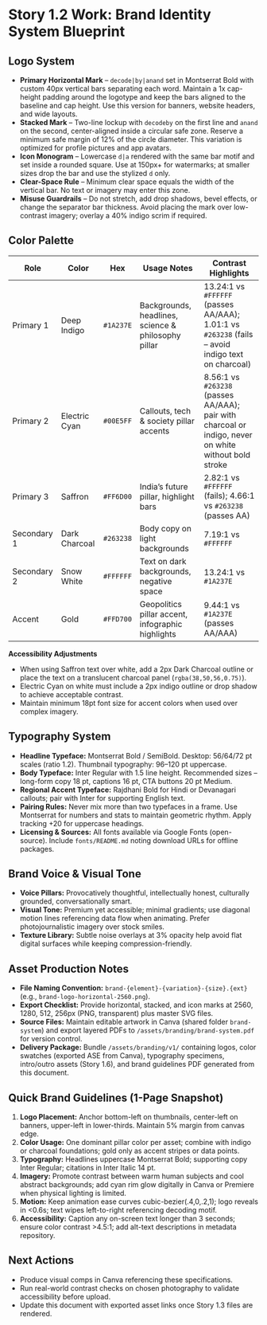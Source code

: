 # Story 1.2 Work: Brand Identity System Blueprint

## Logo System
- **Primary Horizontal Mark** – `decode|by|anand` set in Montserrat Bold with custom 40px vertical bars separating each word. Maintain a 1x cap-height padding around the logotype and keep the bars aligned to the baseline and cap height. Use this version for banners, website headers, and wide layouts.  
- **Stacked Mark** – Two-line lockup with `decodeby` on the first line and `anand` on the second, center-aligned inside a circular safe zone. Reserve a minimum safe margin of 12% of the circle diameter. This variation is optimized for profile pictures and app avatars.  
- **Icon Monogram** – Lowercase `d|a` rendered with the same bar motif and set inside a rounded square. Use at 150px+ for watermarks; at smaller sizes drop the bar and use the stylized `d` only.  
- **Clear-Space Rule** – Minimum clear space equals the width of the vertical bar. No text or imagery may enter this zone.  
- **Misuse Guardrails** – Do not stretch, add drop shadows, bevel effects, or change the separator bar thickness. Avoid placing the mark over low-contrast imagery; overlay a 40% indigo scrim if required.

## Color Palette
| Role | Color | Hex | Usage Notes | Contrast Highlights |
| --- | --- | --- | --- | --- |
| Primary 1 | Deep Indigo | `#1A237E` | Backgrounds, headlines, science & philosophy pillar | 13.24:1 vs `#FFFFFF` (passes AA/AAA); 1.01:1 vs `#263238` (fails – avoid indigo text on charcoal) |
| Primary 2 | Electric Cyan | `#00E5FF` | Callouts, tech & society pillar accents | 8.56:1 vs `#263238` (passes AA/AAA); pair with charcoal or indigo, never on white without bold stroke |
| Primary 3 | Saffron | `#FF6D00` | India’s future pillar, highlight bars | 2.82:1 vs `#FFFFFF` (fails); 4.66:1 vs `#263238` (passes AA) |
| Secondary 1 | Dark Charcoal | `#263238` | Body copy on light backgrounds | 7.19:1 vs `#FFFFFF` |
| Secondary 2 | Snow White | `#FFFFFF` | Text on dark backgrounds, negative space | 13.24:1 vs `#1A237E` |
| Accent | Gold | `#FFD700` | Geopolitics pillar accent, infographic highlights | 9.44:1 vs `#1A237E` (passes AA/AAA) |

**Accessibility Adjustments**
- When using Saffron text over white, add a 2px Dark Charcoal outline or place the text on a translucent charcoal panel (`rgba(38,50,56,0.75)`).  
- Electric Cyan on white must include a 2px indigo outline or drop shadow to achieve acceptable contrast.  
- Maintain minimum 18pt font size for accent colors when used over complex imagery.

## Typography System
- **Headline Typeface:** Montserrat Bold / SemiBold. Desktop: 56/64/72 pt scales (ratio 1.2). Thumbnail typography: 96–120 pt uppercase.  
- **Body Typeface:** Inter Regular with 1.5 line height. Recommended sizes – long-form copy 18 pt, captions 16 pt, CTA buttons 20 pt Medium.  
- **Regional Accent Typeface:** Rajdhani Bold for Hindi or Devanagari callouts; pair with Inter for supporting English text.  
- **Pairing Rules:** Never mix more than two typefaces in a frame. Use Montserrat for numbers and stats to maintain geometric rhythm. Apply tracking +20 for uppercase headings.  
- **Licensing & Sources:** All fonts available via Google Fonts (open-source). Include `fonts/README.md` noting download URLs for offline packages.

## Brand Voice & Visual Tone
- **Voice Pillars:** Provocatively thoughtful, intellectually honest, culturally grounded, conversationally smart.  
- **Visual Tone:** Premium yet accessible; minimal gradients; use diagonal motion lines referencing data flow when animating. Prefer photojournalistic imagery over stock smiles.  
- **Texture Library:** Subtle noise overlays at 3% opacity help avoid flat digital surfaces while keeping compression-friendly.

## Asset Production Notes
- **File Naming Convention:** `brand-{element}-{variation}-{size}.{ext}` (e.g., `brand-logo-horizontal-2560.png`).  
- **Export Checklist:** Provide horizontal, stacked, and icon marks at 2560, 1280, 512, 256px (PNG, transparent) plus master SVG files.  
- **Source Files:** Maintain editable artwork in Canva (shared folder `brand-system`) and export layered PDFs to `/assets/branding/brand-system.pdf` for version control.  
- **Delivery Package:** Bundle `/assets/branding/v1/` containing logos, color swatches (exported ASE from Canva), typography specimens, intro/outro assets (Story 1.6), and brand guidelines PDF generated from this document.

## Quick Brand Guidelines (1-Page Snapshot)
1. **Logo Placement:** Anchor bottom-left on thumbnails, center-left on banners, upper-left in lower-thirds. Maintain 5% margin from canvas edge.  
2. **Color Usage:** One dominant pillar color per asset; combine with indigo or charcoal foundations; gold only as accent stripes or data points.  
3. **Typography:** Headlines uppercase Montserrat Bold; supporting copy Inter Regular; citations in Inter Italic 14 pt.  
4. **Imagery:** Promote contrast between warm human subjects and cool abstract backgrounds; add cyan rim glow digitally in Canva or Premiere when physical lighting is limited.  
5. **Motion:** Keep animation ease curves cubic-bezier(.4,0,.2,1); logo reveals in <0.6s; text wipes left-to-right referencing decoding motif.  
6. **Accessibility:** Caption any on-screen text longer than 3 seconds; ensure color contrast >4.5:1; add alt-text descriptions in metadata repository.

## Next Actions
- Produce visual comps in Canva referencing these specifications.  
- Run real-world contrast checks on chosen photography to validate accessibility before upload.  
- Update this document with exported asset links once Story 1.3 files are rendered.
